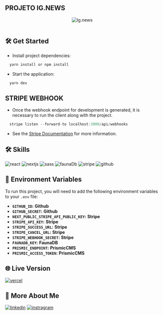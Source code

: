 ## PROJETO IG.NEWS

<div align="center">
<img src="https://github.com/rodrigodevelop-tech/repositorio-de-Imagens/blob/main/ignews.png" alt="Ig.news"  />
</div>
<br />

## 🛠 Get Started

- Install project dependencies:

```ts
  yarn install or npm install
```

- Start the application:

```ts
  yarn dev
```

## STRIPE WEBHOOK

- Once the webhook endpoint for development is generated, it is necessary to run the client along with the project.

```ts
  stripe listen --forward-to localhost:3000/api/webhooks
```

- See the <a href="https://stripe.com/docs" target="_blank">Stripe Documentation</a> for more information.

## 🛠 Skills

![react][react] ![nextjs][nextjs] ![sass][sass] ![faunaDb][faunadb] ![stripe][stripe] ![github][github]

## 💾 Environment Variables

To run this project, you will need to add the following environment variables to your `.env` file:

- **`GITHUB_ID`:** **Github**
- **`GITHUB_SECRET`:** **Github**
- **`NEXT_PUBLIC_STRIPE_API_PUBLIC_KEY`:** **Stripe**
- **`STRIPE_API_KEY`:** **Stripe**
- **`STRIPE_SUCCESS_URL`:** **Stripe**
- **`STRIPE_CANCEL_URL`:** **Stripe**
- **`STRIPE_WEBHOOK_SECRET`:** **Stripe**
- **`FAUNADB_KEY`:** **FaunaDB**
- **`PRISMIC_ENDPOINT`:** **PrismicCMS**
- **`PRISMIC_ACCESS_TOKEN`:** **PrismicCMS**

## 🌐 Live Version

[![vercel](https://img.shields.io/badge/vercel-000?style=for-the-badge&logo=vercel&logoColor=white)]("https://ignews-lilac-xi.vercel.app/")

## 🔗 More About Me

[![linkedin](https://img.shields.io/badge/linkedin-0A66C2?style=for-the-badge&logo=linkedin&logoColor=white)](https://www.linkedin.com/in/rodrigo-si/)
[![instragram](https://img.shields.io/badge/instragram-E4405F?style=for-the-badge&logo=instagram&logoColor=white)](https://www.instagram.com/rodrigo_dev_front/)

[react]: https://img.shields.io/badge/react-00875F?style=for-the-badge&logo=react&logoColor=white
[nextjs]: https://img.shields.io/badge/Next-black?style=for-the-badge&logo=next.js&logoColor=white
[sass]: https://img.shields.io/badge/sass-00875F?style=for-the-badge&logo=sass&logoColor=white
[faunadb]: https://shields.io/badge/faunadb-492fb1?style=for-the-badge
[stripe]: https://shields.io/badge/Stripe-635bff?style=for-the-badge
[github]: https://img.shields.io/badge/github-%23121011.svg?style=for-the-badge&logo=github&logoColor=white
